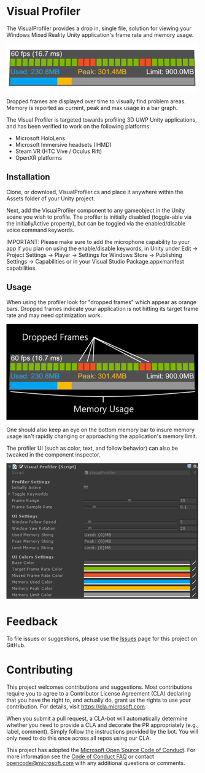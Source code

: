 # Visual Profiler

The VisualProfiler provides a drop in, single file, solution for viewing your Windows Mixed Reality Unity application's frame rate and memory usage.

<img src="External/Images/ProfilerScreenshot.png" alt="drawing" width="500px">

Dropped frames are displayed over time to visually find problem areas. Memory is reported as current, peak and max usage in a bar graph.

The Visual Profiler is targeted towards profiling 3D UWP Unity applications, and has been verified to work on the following platforms:

- Microsoft HoloLens
- Microsoft Immersive headsets (IHMD)
- Steam VR (HTC Vive / Oculus Rift)
- OpenXR platforms 

## Installation
Clone, or download, VisualProfiler.cs and place it anywhere within the Assets folder of your Unity project. 

Next, add the VisualProfiler component to any gameobject in the Unity scene you wish to profile. The profiler is initially disabled (toggle-able via the initiallyActive property), but can be toggled via the enabled/disable voice command keywords.

IMPORTANT: Please make sure to add the microphone capability to your app if you plan on using the enable/disable keywords, in Unity under Edit -> Project Settings -> Player -> Settings for Windows Store -> Publishing Settings -> Capabilities or in your Visual Studio Package.appxmanifest capabilities.

## Usage

When using the profiler look for "dropped frames" which appear as orange bars. Dropped frames indicate your application is not hitting its target frame rate and may need optimization work.

<img src="External/Images/ProfilerGuide.png" alt="drawing" width="500px">

One should also keep an eye on the bottom memory bar to insure memory usage isn't rapidly changing or approaching the application's memory limit.

The profiler UI (such as color, text, and follow behavior) can also be tweaked in the component inspector.

<img src="External/Images/ProfilerInspector.png" alt="drawing" width="500px">

# Feedback
To file issues or suggestions, please use the [Issues](https://github.com/Microsoft/VisualProfiler/issues) page for this project on GitHub.

# Contributing

This project welcomes contributions and suggestions.  Most contributions require you to agree to a
Contributor License Agreement (CLA) declaring that you have the right to, and actually do, grant us
the rights to use your contribution. For details, visit https://cla.microsoft.com.

When you submit a pull request, a CLA-bot will automatically determine whether you need to provide
a CLA and decorate the PR appropriately (e.g., label, comment). Simply follow the instructions
provided by the bot. You will only need to do this once across all repos using our CLA.

This project has adopted the [Microsoft Open Source Code of Conduct](https://opensource.microsoft.com/codeofconduct/).
For more information see the [Code of Conduct FAQ](https://opensource.microsoft.com/codeofconduct/faq/) or
contact [opencode@microsoft.com](mailto:opencode@microsoft.com) with any additional questions or comments.
